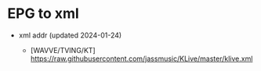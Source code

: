 # EPG to xml

* xml addr (updated 2024-01-24)

  - [WAVVE/TVING/KT]
    https://raw.githubusercontent.com/jassmusic/KLive/master/klive.xml

